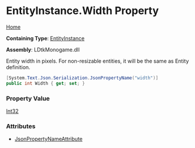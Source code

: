 # EntityInstance\.Width Property

[Home](../../../README.md)

**Containing Type**: [EntityInstance](../README.md)

**Assembly**: LDtkMonogame\.dll

  
Entity width in pixels\. For non\-resizable entities, it will be the same as Entity
definition\.

```csharp
[System.Text.Json.Serialization.JsonPropertyName("width")]
public int Width { get; set; }
```

### Property Value

[Int32](https://docs.microsoft.com/en-us/dotnet/api/system.int32)

### Attributes

* [JsonPropertyNameAttribute](https://docs.microsoft.com/en-us/dotnet/api/system.text.json.serialization.jsonpropertynameattribute)

